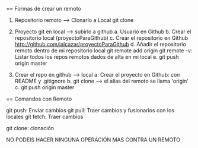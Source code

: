 == Formas de crear un remoto
1. Repositorio remoto --> Clonarlo a Local
git clone <url>

2. Proyecto git en local --> subirlo a github
a. Usuario en Github
b. Crear el repositorio local (proyectoParaGithub)
c. Crear el repositorio en Github
  http://github.com/ialcazar/proyectoParaGithub
d. Añadir el repositorio remoto dentro de mi repositorio local
  git remote add origin <url>
  git remote -v: Listar todos los repos remotos dados de alta en mi local
e. git push origin master


3. Crear el repo en github --> local
a. Crear el proyecto en Github: con README y .gitignore
b. git clone <url> --> el alias del remoto se llama 'origin'
c. git push origin master


== Comandos con Remoto 

git push: Enviar cambios
git pull: Traer cambios y fusionarlos con los locales
git fetch: Traer cambios

git clone: clonación

NO PODEIS HACER NINGUNA OPERACIÓN MAS CONTRA UN REMOTO